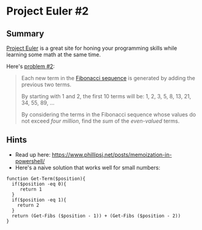 # Project Euler #2

## Summary

[Project Euler](https://projecteuler.net/) is a great site 
for honing your programming skills while learning some 
math at the same time.

Here's [problem #2](https://projecteuler.net/problem=2):
> Each new term in the [Fibonacci sequence](https://en.wikipedia.org/wiki/Fibonacci_number)
> is generated by adding the previous two terms.  
>
> By starting with 1 and 2, the first 10 terms will be:
>   1, 2, 3, 5, 8, 13, 21, 34, 55, 89, ...
>
> By considering the terms in the Fibonacci sequence whose 
> values do not exceed _four million_, find the _sum_ of the 
> _even-valued_ terms.




## Hints
* Read up here: https://www.phillipsj.net/posts/memoization-in-powershell/
* Here's a naive solution that works well for small numbers:

```
function Get-Term($position){
  if($position -eq 0){
     return 1
  }
  if($position -eq 1){
    return 2
  }
  return (Get-Fibs ($position - 1)) + (Get-Fibs ($position - 2))
}
```

